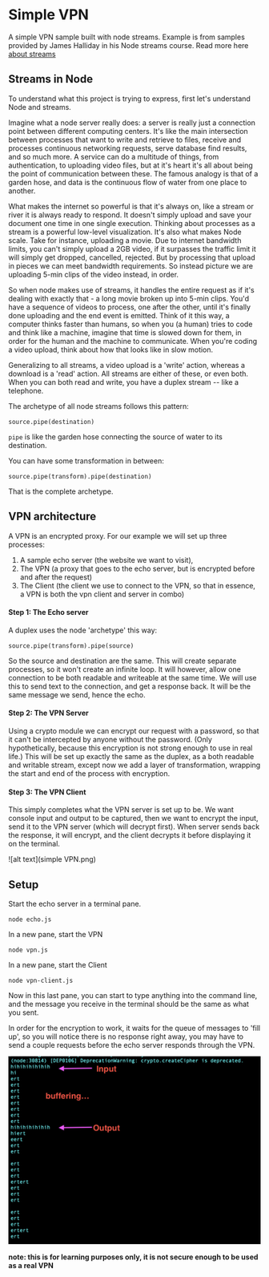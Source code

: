 # Simple VPN

A simple VPN sample built with node streams. Example is from samples provided by James Halliday in his Node streams course. Read more here [about streams](https://github.com/substack/stream-handbook/)

## Streams in Node

To understand what this project is trying to express, first let's understand Node and streams.

Imagine what a node server really does: a server is really just a connection point between different computing centers. It's like the main intersection between processes that want to write and retrieve to files, receive and processes continuous networking requests, serve database find results, and so much more. A service can do a multitude of things, from authentication, to uploading video files, but at it's heart it's all about being the point of communication between these. The famous analogy is that of a garden hose, and data is the continuous flow of water from one place to another.

What makes the internet so powerful is that it's always on, like a stream or river it is always ready to respond. It doesn't simply upload and save your document one time in one single execution. Thinking about processes as a stream is a powerful low-level visualization. It's also what makes Node scale. Take for instance, uploading a movie. Due to internet bandwidth limits, you can't simply upload a 2GB video, if it surpasses the traffic limit it will simply get dropped, cancelled, rejected. But by processing that upload in pieces we can meet bandwidth requirements. So instead picture we are uploading 5-min clips of the video instead, in order. 

So when node makes use of streams, it handles the entire request as if it's dealing with exactly that - a long movie broken up into 5-min clips. You'd have a sequence of videos to process, one after the other, until it's finally done uploading and the end event is emitted. Think of it this way, a computer thinks faster than humans, so when you (a human) tries to code and think like a machine, imagine that time is slowed down for them, in order for the human and the machine to communicate. When you're coding a video upload, think about how that looks like in slow motion.

Generalizing to all streams, a video upload is a 'write' action, whereas a download is a 'read' action. All streams are either of these, or even both. When you can both read and write, you have a duplex stream -- like a telephone.

The archetype of all node streams follows this pattern:

```
source.pipe(destination)
```

`pipe` is like the garden hose connecting the source of water to its destination.

You can have some transformation in between:

```
source.pipe(transform).pipe(destination)
```

That is the complete archetype.

## VPN architecture

A VPN is an encrypted proxy. For our example we will set up three processes: 
1. A sample echo server (the website we want to visit),  
2. The VPN (a proxy that goes to the echo server, but is encrypted before and after the request)
3. The Client (the client we use to connect to the VPN, so that in essence, a VPN is both the vpn client and server in combo)

#### Step 1: The Echo server
A duplex uses the node 'archetype' this way:
```
source.pipe(transform).pipe(source)
```

So the source and destination are the same. This will create separate processes, so it won't create an infinite loop. It will however, allow one connection to be both readable and writeable at the same time. We will use this to send text to the connection, and get a response back. It will be the same message we send, hence the echo.

#### Step 2: The VPN Server
Using a crypto module we can encrypt our request with a password, so that it can't be intercepted by anyone without the password. (Only hypothetically, because this encryption is not strong enough to use in real life.) This will be set up exactly the same as the duplex, as a both readable and writable stream, except now we add a layer of transformation, wrapping the start and end of the process with encryption.

#### Step 3: The VPN Client
This simply completes what the VPN server is set up to be. We want console input and output to be captured, then we want to encrypt the input, send it to the VPN server (which will decrypt first). When server sends back the response, it will encrypt, and the client decrypts it before displaying it on the terminal.

![alt text](simple VPN.png)


## Setup

Start the echo server in a terminal pane.
```
node echo.js
```

In a new pane, start the VPN
```
node vpn.js
```

In a new pane, start the Client
```
node vpn-client.js
```

Now in this last pane, you can start to type anything into the command line, and the message you receive in the terminal should be the same as what you sent.

In order for the encryption to work, it waits for the queue of messages to 'fill up', so you will notice there is no response right away, you may have to send a couple requests before the echo server responds through the VPN.

![alt text](buffering.png)


 
**note: this is for learning purposes only, it is not secure enough to be used as a real VPN**
